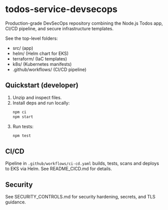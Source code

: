 # todos-service-devsecops

Production-grade DevSecOps repository combining the Node.js Todos app, CI/CD pipeline, and secure infrastructure templates.

See the top-level folders:
- src/ (app)
- helm/ (Helm chart for EKS)
- terraform/ (IaC templates)
- k8s/ (Kubernetes manifests)
- .github/workflows/ (CI/CD pipeline)

## Quickstart (developer)
1. Unzip and inspect files.
2. Install deps and run locally:
   ```bash
   npm ci
   npm start
   ```
3. Run tests:
   ```bash
   npm test
   ```

## CI/CD
Pipeline in `.github/workflows/ci-cd.yaml` builds, tests, scans and deploys to EKS via Helm. See README_CICD.md for details.

## Security
See SECURITY_CONTROLS.md for security hardening, secrets, and TLS guidance.
